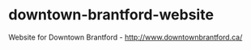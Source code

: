 # downtown-brantford-website
 Website for Downtown Brantford - http://www.downtownbrantford.ca/
 
 
